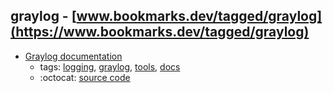 graylog - [www.bookmarks.dev/tagged/graylog](https://www.bookmarks.dev/tagged/graylog)
---
* [Graylog documentation ](http://docs.graylog.org)
    * tags: [logging](../tagged/logging.md), [graylog](../tagged/graylog.md), [tools](../tagged/tools.md), [docs](../tagged/docs.md)
    * :octocat: [source code](https://github.com/Graylog2)
